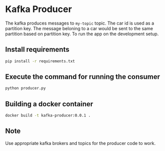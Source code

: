 # Kafka Producer

The kafka produces messages to `my-topic` topic. The car id is used as a partition key. The message beloning to a car would be sent to the same partition based on partition key. To run the app on the development setup. 

## Install requirements

```bash
pip install -r requirements.txt
```

## Execute the command for running the consumer

```bash
python producer.py
```

## Building a docker container

```bash
docker build -t kafka-producer:0.0.1 .
```

## Note
Use appropriate kafka brokers and topics for the producer code to work.